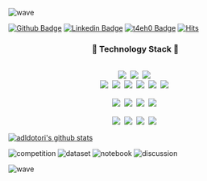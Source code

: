 ![wave](https://capsule-render.vercel.app/api?type=wave&color=timeGradient&height=300&text=Software%20Engineer,%20TAEHO&fontSize=60&fontAlignY=40&animation=fadeIn)

[![Github Badge](https://img.shields.io/badge/-Github-000?style=flat-square&logo=Github&logoColor=white&link=https://github.com/adldotori)](https://github.com/adldotori)
[![Linkedin Badge](https://img.shields.io/badge/-LinkedIn-blue?style=flat-square&logo=Linkedin&logoColor=white&link=https://www.linkedin.com/in/taeho-lee-7240921a5/)](https://www.linkedin.com/in/taeho-lee-7240921a5/) 
[![t4eh0 Badge](https://img.shields.io/static/v1.svg?label=blog&message=t4eh0&color=purple)](https://www.t4eh0.com/)
[![Hits](https://hits.seeyoufarm.com/api/count/incr/badge.svg?url=https%3A%2F%2Fgithub.com%2Fadldotori&count_bg=%23000000&title_bg=%23000000&icon=drooble.svg&icon_color=%23FF0000&title=&edge_flat=false)](https://hits.seeyoufarm.com)

<h3 align="center">📘 Technology Stack 📘</h3>
<p align="center">
  <br>
  <img src="https://img.shields.io/badge/-C++-00599C?logo=C"/>&nbsp
  <img src="https://img.shields.io/badge/-PYTHON-3776AB?logo=Python"/>&nbsp
  <img src="https://img.shields.io/badge/-JAVA-0F627C?logo=appveyor"/>&nbsp
  <br>
  <img src="https://img.shields.io/badge/-PostgreSQL-336791?logo=PostgreSQL"/>&nbsp
  <img src="https://img.shields.io/badge/-php-ffffff?logo=PHP"/>&nbsp
  <img src="https://img.shields.io/badge/-HTML5-ffffff?logo=HTML5"/>&nbsp
  <img src="https://img.shields.io/badge/-CSS3-1572b6?logo=CSS3"/>&nbsp
  <img src="https://img.shields.io/badge/-JavaScript-eb6933?logo=JavaScript"/>&nbsp
  <img src="https://img.shields.io/badge/-jQuery-0769ad?logo=jQuery"/>&nbsp
  <br>
  <br>
  <img src="https://img.shields.io/badge/-PyTorch-000000?logo=PyTorch"/>&nbsp
  <img src="https://img.shields.io/badge/-pandas-150458?logo=pandas"/>&nbsp
  <img src="https://img.shields.io/badge/-scikit_learn-F7931E?logo=scikit-learn"/>&nbsp
  <img src="https://img.shields.io/badge/-Django-092e20?logo=django"/>&nbsp
  <br>
  <br>
  <img src="https://img.shields.io/badge/-AWS-ffffff?logo=Amazon"/>&nbsp
  <img src="https://img.shields.io/badge/-git-ffffff?logo=git"/>&nbsp
  <img src="https://img.shields.io/badge/-Docker-ffffff?logo=Docker"/>&nbsp
  <img src="https://img.shields.io/badge/-jupyter-ffffff?logo=jupyter"/>&nbsp
</p>


[![adldotori's github stats](https://github-readme-stats.vercel.app/api?username=adldotori&show_icons=true)](https://github-readme-stats.vercel.app/api?username=adldotori)

![competition](https://road-to-kaggle-grandmaster.vercel.app/api/badges/adldotori/competition)
![dataset](https://road-to-kaggle-grandmaster.vercel.app/api/badges/adldotori/dataset)
![notebook](https://road-to-kaggle-grandmaster.vercel.app/api/badges/adldotori/notebook)
![discussion](https://road-to-kaggle-grandmaster.vercel.app/api/badges/adldotori/discussion)


![wave](https://capsule-render.vercel.app/api?section=footer&type=wave&color=timeGradient&height=150)
